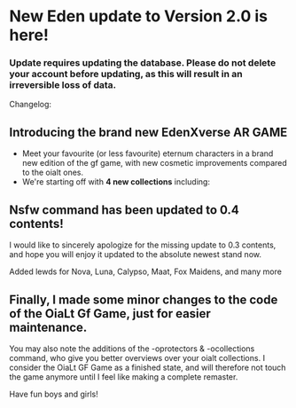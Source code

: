 # New Eden update to Version 2.0 is here!
### Update requires updating the database. Please do not delete your account before updating, as this will result in an irreversible loss of data.

Changelog:

## Introducing the brand new EdenXverse AR GAME
 - Meet your favourite (or less favourite) eternum characters in a brand new edition of the gf game, with new cosmetic improvements compared to the oialt ones.
 - We're starting off with __4 new collections__ including:

## Nsfw command has been updated to 0.4 contents!
 I would like to sincerely apologize for the missing update to 0.3 contents, and hope you will enjoy it updated to the absolute newest stand now. 

 Added lewds for Nova, Luna, Calypso, Maat, Fox Maidens, and many more

## Finally, I made some minor changes to the code of the OiaLt Gf Game, just for easier maintenance.
 You may also note the additions of the -oprotectors & -ocollections command, who give you better overviews over your oialt collections.
 I consider the OiaLt GF Game as a finished state, and will therefore not touch the game anymore until I feel like making a complete remaster.

Have fun boys and girls!
